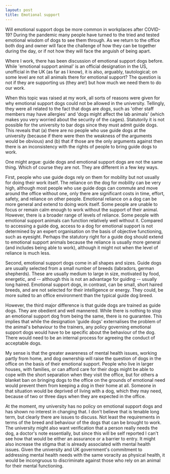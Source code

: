 ```yaml
---
layout: post
title: Emotional support 
---
```


Will emotional support dogs be more common in workplaces after COVID-19? During the pandemic many people have turned to the tried and tested emotional wisdom of dogs to see them through. As we return to the office both dog and owner will face the challenge of how they can be together during the day, or if not how they will face the anguish of being apart. 

Where I work, there has been discussion of emotional support dogs before. While 'emotional support animal' is an official designation in the US, unofficial in the UK (as far as I know), it is also, arguably, tautological; on some level are not all animals there for emotional support? The question is not if they are supporting us (they are!) but how much we need them to do our work.

When this topic was raised at my work, all sorts of reasons were given for why emotional support dogs could not be allowed in the university. Tellingly, they were all related to the fact that dogs are _dogs_, such as 'other staff members may have allergies' and 'dogs might affect the lab animals' (which makes you very worried about the security of the cages). Statutorily it is not possible for the university to bar dogs since they must admit guide dogs. This reveals that (a) there are no people who use guide dogs at the university (because if there were then the weakness of the arguments would be obvious) and (b) that if those are the only arguments against then there is an inconsistency with the rights of people to bring guide dogs to work. 

One might argue: guide dogs and emotional support dogs are not the same thing. Which of course they are not. They are different in a few key ways. 

First, people who use guide dogs rely on them for mobility but not usually for doing their work itself. The reliance on the dog for mobility can be very high, although most people who use guide dogs can commute and move around the office without one, only there are significant costs in time, effort, safety, and reliance on other people. Emotional reliance on a dog can be more general and extend to doing work itself. Some people are unable to focus or remain calm enough to work without the support of their animal. However, there is a broader range of levels of reliance. Some people with emotional support animals can function relatively well without it. Compared to accessing a guide dog, access to a dog for emotional support is not determined by an expert organisation on the basis of objective functioning, such as eyesight. Perhaps the statutory right for a guide dog should extend to emotional support animals because the reliance is usually more general (and includes being able to work), although it might not when the level of reliance is much less. 

Second, emotional support dogs come in all shapes and sizes. Guide dogs are usually selected from a small number of breeds (labradors, german shepherds). These are usually medium to large in size, motivated by food, energetic, and -- although this is not an advantage for guiding -- usually long haired. Emotional support dogs, in contrast, can be small, short haired breeds, and are not selected for their intelligence or energy. They could, be more suited to an office environment than the typical guide dog breed. 

However, the third major difference is that guide dogs are trained as guide dogs. They are obedient and well mannered. While there is nothing to stop an emotional support dog from being the same, there is no guarantee. This implies that while the designation 'guide dogs' externalises the problem of the animal's behaviour to the trainers, any policy governing emotional support dogs would have to be specific about the behaviour of the dog. There would need to be an internal process for agreeing the conduct of acceptable dogs. 

My sense is that the greater awareness of mental health issues, working partly from home, and dog ownership will raise the question of dogs in the office on the basis of their emotional support. People who live in larger houses, with families, or can afford care for their dogs might be able to cope with the short separation when they visit the office, but for others a blanket ban on bringing dogs to the office on the grounds of emotional need would prevent them from keeping a dog in their home at all. Someone in that situation would be deprived of living with a dog, which they may need, because of two or three days when they are expected in the office. 

At the moment, my university has no policy on emotional support dogs and has shown no interest in changing that. I don't believe that is tenable long term, but clearly there are issues to discuss. Not least the requirements in terms of the breed and behaviour of the dogs that can be brought to work. The university might also want verification that a person really needs the dog, a doctor's note essentially, but since this will be self reported I can't see how that would be either an assurance or a barrier to entry. It might also increase the stigma that is already associated with mental health issues. Given the university and UK government's commitment to addressing mental health needs with the same voracity as physical health, it would be incongruous to discriminate against those who rely on an animal for their mental functioning. 